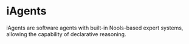 # iAgents 
iAgents are software agents with built-in Nools-based expert systems, allowing the capability of declarative reasoning.